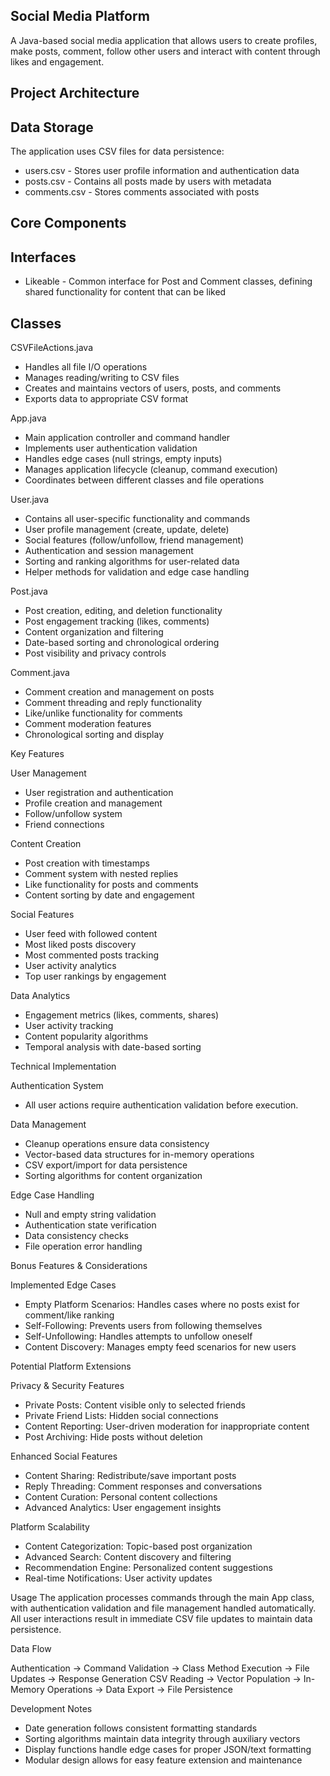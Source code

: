 Social Media Platform
--
A Java-based social media application that allows users to create profiles, make posts, comment, follow other users and interact with content through likes and engagement.


Project Architecture
--
Data Storage
--
The application uses CSV files for data persistence:
- users.csv - Stores user profile information and authentication data
- posts.csv - Contains all posts made by users with metadata
- comments.csv - Stores comments associated with posts


Core Components
--
Interfaces
--
- Likeable - Common interface for Post and Comment classes, defining shared functionality for content that can be liked


Classes
--
CSVFileActions.java

- Handles all file I/O operations
- Manages reading/writing to CSV files
- Creates and maintains vectors of users, posts, and comments
- Exports data to appropriate CSV format

App.java

- Main application controller and command handler
- Implements user authentication validation
- Handles edge cases (null strings, empty inputs)
- Manages application lifecycle (cleanup, command execution)
- Coordinates between different classes and file operations

User.java

- Contains all user-specific functionality and commands
- User profile management (create, update, delete)
- Social features (follow/unfollow, friend management)
- Authentication and session management
- Sorting and ranking algorithms for user-related data
- Helper methods for validation and edge case handling

Post.java

- Post creation, editing, and deletion functionality
- Post engagement tracking (likes, comments)
- Content organization and filtering
- Date-based sorting and chronological ordering
- Post visibility and privacy controls

Comment.java

- Comment creation and management on posts
- Comment threading and reply functionality
- Like/unlike functionality for comments
- Comment moderation features
- Chronological sorting and display


Key Features

User Management

- User registration and authentication
- Profile creation and management
- Follow/unfollow system
- Friend connections

Content Creation

- Post creation with timestamps
- Comment system with nested replies
- Like functionality for posts and comments
- Content sorting by date and engagement

Social Features

- User feed with followed content
- Most liked posts discovery
- Most commented posts tracking
- User activity analytics
- Top user rankings by engagement

Data Analytics

- Engagement metrics (likes, comments, shares)
- User activity tracking
- Content popularity algorithms
- Temporal analysis with date-based sorting


Technical Implementation

Authentication System

- All user actions require authentication validation before execution.

Data Management

- Cleanup operations ensure data consistency
- Vector-based data structures for in-memory operations
- CSV export/import for data persistence
- Sorting algorithms for content organization

Edge Case Handling

- Null and empty string validation
- Authentication state verification
- Data consistency checks
- File operation error handling

Bonus Features & Considerations

Implemented Edge Cases

- Empty Platform Scenarios: Handles cases where no posts exist for comment/like ranking
- Self-Following: Prevents users from following themselves
- Self-Unfollowing: Handles attempts to unfollow oneself
- Content Discovery: Manages empty feed scenarios for new users

Potential Platform Extensions

Privacy & Security Features

- Private Posts: Content visible only to selected friends
- Private Friend Lists: Hidden social connections
- Content Reporting: User-driven moderation for inappropriate content
- Post Archiving: Hide posts without deletion

Enhanced Social Features

- Content Sharing: Redistribute/save important posts
- Reply Threading: Comment responses and conversations
- Content Curation: Personal content collections
- Advanced Analytics: User engagement insights

Platform Scalability

- Content Categorization: Topic-based post organization
- Advanced Search: Content discovery and filtering
- Recommendation Engine: Personalized content suggestions
- Real-time Notifications: User activity updates

Usage
The application processes commands through the main App class, with authentication validation and file management handled automatically. All user interactions result in immediate CSV file updates to maintain data persistence.

Data Flow

Authentication → Command Validation → Class Method Execution → File Updates → Response Generation
CSV Reading → Vector Population → In-Memory Operations → Data Export → File Persistence

Development Notes

- Date generation follows consistent formatting standards
- Sorting algorithms maintain data integrity through auxiliary vectors
- Display functions handle edge cases for proper JSON/text formatting
- Modular design allows for easy feature extension and maintenance
